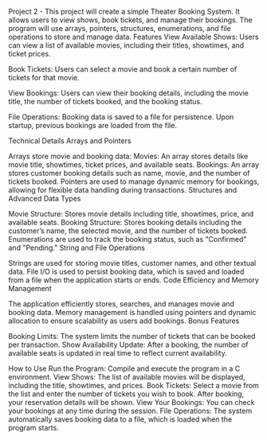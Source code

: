 Project 2 - This project will create a simple Theater Booking System. It allows users to view shows, book tickets, and manage their bookings. The program will use arrays, pointers, structures, enumerations, and file operations to store and manage data.
Features
View Available Shows:
Users can view a list of available movies, including their titles, showtimes, and ticket prices.

Book Tickets:
Users can select a movie and book a certain number of tickets for that movie.

View Bookings:
Users can view their booking details, including the movie title, the number of tickets booked, and the booking status.

File Operations:
Booking data is saved to a file for persistence. Upon startup, previous bookings are loaded from the file.

Technical Details
Arrays and Pointers

Arrays store movie and booking data:
Movies: An array stores details like movie title, showtimes, ticket prices, and available seats.
Bookings: An array stores customer booking details such as name, movie, and the number of tickets booked.
Pointers are used to manage dynamic memory for bookings, allowing for flexible data handling during transactions.
Structures and Advanced Data Types

Movie Structure: Stores movie details including title, showtimes, price, and available seats.
Booking Structure: Stores booking details including the customer’s name, the selected movie, and the number of tickets booked.
Enumerations are used to track the booking status, such as "Confirmed" and "Pending."
String and File Operations

Strings are used for storing movie titles, customer names, and other textual data.
File I/O is used to persist booking data, which is saved and loaded from a file when the application starts or ends.
Code Efficiency and Memory Management

The application efficiently stores, searches, and manages movie and booking data.
Memory management is handled using pointers and dynamic allocation to ensure scalability as users add bookings.
Bonus Features

Booking Limits: The system limits the number of tickets that can be booked per transaction.
Show Availability Update: After a booking, the number of available seats is updated in real time to reflect current availability.

How to Use
Run the Program: Compile and execute the program in a C environment.
View Shows: The list of available movies will be displayed, including the title, showtimes, and prices.
Book Tickets: Select a movie from the list and enter the number of tickets you wish to book. After booking, your reservation details will be shown.
View Your Bookings: You can check your bookings at any time during the session.
File Operations: The system automatically saves booking data to a file, which is loaded when the program starts.
